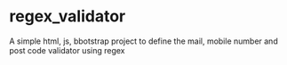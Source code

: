 # regex_validator
A simple html, js, bbotstrap project to define the mail, mobile number and post code validator using regex
